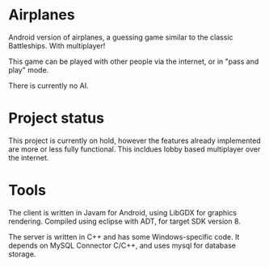 Airplanes
=========

Android version of airplanes, a guessing game similar to the classic Battleships. With multiplayer!

This game can be played with other people via the internet, or in "pass and play" mode.

There is currently no AI.


Project status
==============

This project is currently on hold, however the features already implemented are more or less fully functional. 
This incldues lobby based multiplayer over the internet.


Tools
=====

The client is written in Javam for Android, using LibGDX for graphics rendering. Compiled using eclipse with ADT, for target SDK version 8.

The server is written in C++ and has some Windows-specific code. It depends on MySQL Connector C/C++, and uses mysql for database storage.


